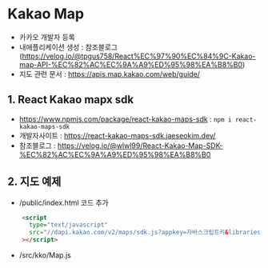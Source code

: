 # Kakao Map

- 카카오 개발자 등록
- 내애플리케이션 생성
  : 참조블로그(https://velog.io/@tpgus758/React%EC%97%90%EC%84%9C-Kakao-map-API-%EC%82%AC%EC%9A%A9%ED%95%98%EA%B8%B0)
- 지도 관련 문서
  : https://apis.map.kakao.com/web/guide/

## 1. React Kakao mapx sdk

- https://www.npmjs.com/package/react-kakao-maps-sdk
  : `npm i react-kakao-maps-sdk`
- 개발자사이트
  : https://react-kakao-maps-sdk.jaeseokim.dev/
- 참조블로그
  : https://velog.io/@wlwl99/React-Kakao-Map-SDK-%EC%82%AC%EC%9A%A9%ED%95%98%EA%B8%B0

## 2. 지도 예제

- /public/index.html 코드 추가
```html
    <script
      type="text/javascript"
      src="//dapi.kakao.com/v2/maps/sdk.js?appkey=자바스크립트키&libraries=services,clusterer"
    ></script>
```

- /src/kko/Map.js
